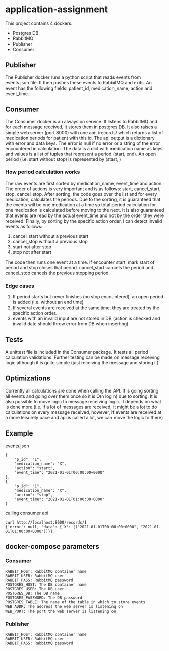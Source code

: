 # application-assignment

This project contains 4 dockers:
- Postgres DB
- RabbitMQ
- Publisher
- Consumer

## Publisher
The Publisher docker runs a python script that reads events from events.json file.
It then pushes these events to RabbitMQ and exits.
An event has the following fields: patient_id, medication_name, action and event_time.

## Consumer
The Consumer docker is an always on service. It listens to RabbitMQ and for each message received, it stores them in postgres DB.
It also raises a simple web server (port 8000) with one api: /records/<id> which returns a list of medication periods for patient with this id.
The api output is a dictionary with error and data keys.
The error is null if no error or a string of the error encountered in calculation.
The data is a dict with medication name as keys and values is a list of tuples that represent a period (start, end).
An open period (i.e. start without stop) is represented by (start, )

### How period calculation works
The raw events are first sorted by medication_name, event_time and action.
The order of actions is very important and is as follows: start, cancel_start, stop, cancel_stop.
After sorting, the code goes over the list and for every medication, calculates the periods.
Due to the sorting, it is guaranteed that the events will be one medication at a time so total period calculation for one medication is calculated before moving to the next.
It is also guaranteed that events are read by the actual event_time and not by the order they were received.
Finally, by sorting by the specific action order, I can detect invalid events as follows:
1. cancel_start without a previous start
2. cancel_stop without a previous stop
3. start not after stop
4. stop not after start

The code then runs one event at a time.
If encounter start, mark start of period and stop closes that period. 
cancel_start cancels the period and cancel_stop cancels the previous stopping period.


### Edge cases
1. If period starts but never finishes (no stop encountered), an open period is added (i.e. without an end time)
2. If several events are received at the same time, they are treated by the specific action order.
3. events with an invalid input are not stored in DB (action is checked and invalid date should throw error from DB when inserting)

## Tests
A unittest file is included in the Consumer package.
It tests all period calculation validations.
Further testing can be made on message receiving logic although it is quite simple (just receiving the message and storing it).

## Optimizations
Currently all calculations are done when calling the API.
It is going sorting all events and going over them once so it is O(n log n) due to sorting.
It is also possible to move logic to message receiving logic. It depends on what is done more (i.e. if a lot of messages are received, it might be a lot to do calculations on every message received, however, if events are received at a more leisurely pace and api is called a lot, we can move the logic to there)

## Example
events.json
```
{
    "p_id": "1",
    "medication_name": "X",
    "action": "start",
    "event_time": "2021-01-01T00:00:00+0000"
},
{
    "p_id": "1",
    "medication_name": "X",
    "action": "stop",
    "event_time": "2021-01-01T01:00:00+0000"
}
```

calling consumer api
```
curl http://localhost:8000/records/1
{'error': null, 'data': {'X': [("2021-01-01T00:00:00+0000", "2021-01-01T01:00:00+0000")]}}
```

## docker-compose parameters
### Consumer
```
RABBIT_HOST: RabbitMQ container name
RABBIT_USER: RabbitMQ user
RABBIT_PASS: RabbitMQ password
POSTGRES_HOST: The DB container name
POSTGRES_USER: The DB user
POSTGRES_DB: The DB name
POSTGRES_PASSWORD: The DB password
POSTGRES_TABLE: The name of the table in which to store events
WEB_ADDR: The address the web server is listening on
WEB_PORT: The port the web server is listening on
```
### Publisher
```
RABBIT_HOST: RabbitMQ container name
RABBIT_USER: RabbitMQ user
RABBIT_PASS: RabbitMQ password
```